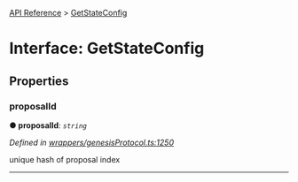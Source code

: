 [API Reference](../README.md) > [GetStateConfig](../interfaces/GetStateConfig.md)



# Interface: GetStateConfig


## Properties
<a id="proposalId"></a>

###  proposalId

**●  proposalId**:  *`string`* 

*Defined in [wrappers/genesisProtocol.ts:1250](https://github.com/daostack/arc.js/blob/f343aa24/lib/wrappers/genesisProtocol.ts#L1250)*



unique hash of proposal index




___


